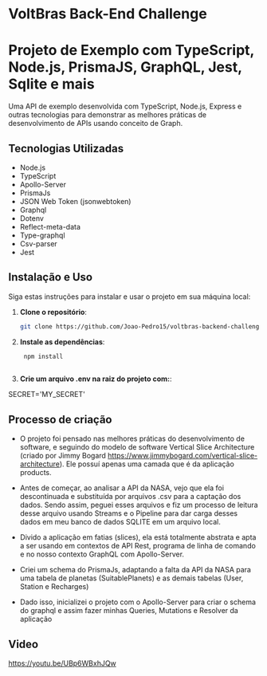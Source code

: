 # VoltBras Back-End Challenge

# Projeto de Exemplo com TypeScript, Node.js, PrismaJS, GraphQL, Jest, Sqlite e mais

Uma API de exemplo desenvolvida com TypeScript, Node.js, Express e outras tecnologias para demonstrar as melhores práticas de desenvolvimento de APIs usando conceito de Graph.


## Tecnologias Utilizadas

- Node.js
- TypeScript
- Apollo-Server
- PrismaJs
- JSON Web Token (jsonwebtoken)
- Graphql
- Dotenv
- Reflect-meta-data
- Type-graphql
- Csv-parser
- Jest

## Instalação e Uso

Siga estas instruções para instalar e usar o projeto em sua máquina local:

1. **Clone o repositório**:

   ```bash
   git clone https://github.com/Joao-Pedro15/voltbras-backend-challenge.git

2. **Instale as dependências**:

   ```bash
    npm install
      
3. **Crie um arquivo .env na raiz do projeto com:**:

  SECRET='MY_SECRET'

## Processo de criação
  - O projeto foi pensado nas melhores práticas do desenvolvimento de software, e seguindo do modelo de software Vertical Slice Architecture (criado por Jimmy Bogard https://www.jimmybogard.com/vertical-slice-architecture). Ele possuí apenas uma camada que é da aplicação products.

  - Antes de começar, ao analisar a API da NASA, vejo que ela foi descontinuada e substituída por arquivos .csv para a captação dos dados. Sendo assim, peguei esses arquivos e fiz um processo de leitura desse arquivo usando Streams e o Pipeline para dar carga desses dados em meu banco de dados SQLITE em um arquivo local.

  - Divido a aplicação em fatias (slices), ela está totalmente abstrata e apta a ser usando em contextos de API Rest, programa de linha de comando e no nosso contexto GraphQL com Apollo-Server.

  - Criei um schema do PrismaJs, adaptando a falta da API da NASA para uma tabela de planetas (SuitablePlanets) e as demais tabelas (User, Station e Recharges)

  - Dado isso, inicializei o projeto com o Apollo-Server para criar o schema do graphql e assim fazer minhas Queries, Mutations e Resolver da aplicação


## Video
  https://youtu.be/UBp6WBxhJQw